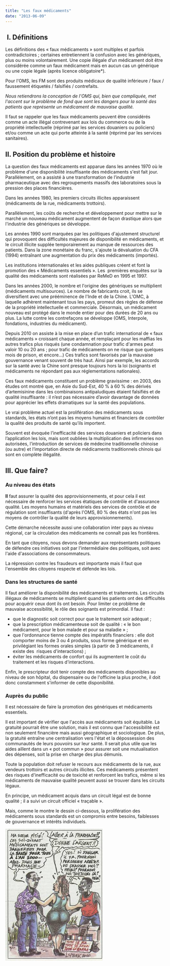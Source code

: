 ```yaml
---
title: "Les faux médicaments"
date: "2013-06-09"
---
```


##  I. Définitions

Les définitions des « faux médicaments » sont multiples et parfois contradictoires ; certaines entretiennent la confusion avec les génériques, plus ou moins volontairement. Une copie illégale d’un médicament doit être considérée comme un faux médicament mais en aucun cas un générique ou une copie légale (après licence obligatoire\*).

Pour l'OMS, les FM sont des produits médicaux de qualité inférieure / faux / faussement étiquetés / falsifiés / contrefaits.

*Nous retiendrons la conception de l'OMS qui, bien que compliquée, met l'accent sur le problème de fond que sont les dangers pour la santé des patients que représente un médicament de mauvaise qualité.*

Il faut se rappeler que les faux médicaments peuvent être considérés comme un acte illégal contrevenant aux lois du commerce ou de la propriété intellectuelle (réprimé par les services douaniers ou policiers) et/ou comme un acte qui porte atteinte à la santé (réprimé par les services sanitaires).

## II. Position du problème et histoire

La question des faux médicaments est apparue dans les années 1970 où le problème d'une disponibilité insuffisante des médicaments s'est fait jour. Parallèlement, on a assisté à une transformation de l’industrie pharmaceutique avec des regroupements massifs des laboratoires sous la pression des places financières.

Dans les années 1980, les premiers circuits illicites apparaissent (médicaments de la rue, médicaments trottoirs).

Parallèlement, les coûts de recherche et développement pour mettre sur le marché un nouveau médicament augmentent de façon drastique alors que l'industrie des génériques se développe.

Les années 1990 sont marquées par les politiques d'ajustement structurel qui provoquent des difficultés majeures de disponibilité en médicaments, et le circuit illicite supplée temporairement au manque de ressources des patients. Dans la zone monétaire du franc, s'ajoute la dévaluation du CFA (1994) entraînant une augmentation du prix des médicaments (importés).

Les institutions internationales et les aides publiques créent et font la promotion des « Médicaments essentiels ». Les  premières enquêtes sur la qualité des médicaments sont réalisées par ReMeD en 1995 et 1997.

Dans les années 2000, le nombre et l'origine des génériques se multiplient (médicaments multisources). Le nombre de fabricants croit, ils se diversifient avec une prééminence de l'Inde et de la Chine. L'OMC, à laquelle adhèrent maintenant tous les pays, promeut des règles de défense de la propriété intellectuelle et commerciale. Désormais, un médicament nouveau est protégé dans le monde entier pour des durées de 20 ans ou plus. La lutte contre les contrefaçons se développe (OMS, Interpole, fondations, industries du médicament).

Depuis 2010 on assiste à la mise en place d’un trafic international de « faux médicaments » croissant chaque année, et remplaçant pour les maffias les autres trafics plus risqués (une condamnation pour trafic d'armes peut valoir 10 ou 20 ans ; pour trafic de médicaments on ne risque que quelques mois de prison, et encore...) Ces trafics sont favorisés par la mauvaise gouvernance venant souvent de très haut. Ainsi par exemple, les accords sur la santé avec la Chine sont presque toujours hors la loi (soignants et médicaments ne répondant pas aux réglementations nationales).

Ces faux médicaments constituent un problème gravissime : en 2003, des études ont montré que, en Asie du Sud-Est, 40 % à 60 % des dérivés d’artemisinine dans les combinaisons antipaludiques étaient falsifiés et de qualité insuffisante : il n’est pas nécessaire d’avoir davantage de données pour apprécier les effets dramatiques sur la santé des populations.

Le vrai problème actuel est la prolifération des médicaments sous standards, les états n’ont pas les moyens humains et financiers de contrôler la qualité des produits de santé qu’ils importent.

Souvent est évoquée l’inefficacité des services douaniers et policiers dans l’application les lois, mais sont oubliées la multiplication des infirmeries non autorisées, l’introduction de services de médecine traditionnelle chinoise (ou autre) et l’importation directe de médicaments traditionnels chinois qui sont en complète illégalité.

## III. Que faire?

### Au niveau des états

**Il** faut assurer la qualité des approvisionnements, et pour cela il est nécessaire de renforcer les services étatiques de contrôle et d'assurance qualité. Les moyens humains et matériels des services de contrôle et de régulation sont insuffisants (d'après l'OMS, 80 % des états n'ont pas les moyens de contrôler la qualité de leurs approvisionnements).

Cette démarche nécessite aussi une collaboration inter pays au niveau régional, car la circulation des médicaments ne connaît pas les frontières.

En tant que citoyens, nous devons demander aux représentants politiques de défendre ces initiatives soit par l'intermédiaire des politiques, soit avec l'aide d'associations de consommateurs.

La répression contre les fraudeurs est importante mais il faut que l'ensemble des citoyens respecte et défende les lois.

### Dans les structures de santé

Il faut améliorer la disponibilité des médicaments et traitements. Les circuits illégaux de médicaments se multiplient quand les patients ont des difficultés pour acquérir ceux dont ils ont besoin. Pour limiter ce problème de mauvaise accessibilité, le rôle des soignants est primordial. Il faut :

- que le diagnostic soit correct pour que le traitement soir adéquat ;
- que la prescription médicamenteuse soit de qualité : « le bon médicament, pour le bon malade et pour sa maladie » ;
- que l'ordonnance tienne compte des impératifs financiers : elle doit comporter moins de 3 ou 4 produits, sous forme générique et en privilégiant les formes orales simples (à partir de 3 médicaments, il existe des  risques d'interactions) ;
- éviter les médicaments de confort qui ils augmentent le coût du traitement et les risques d'interactions.

Enfin, le prescripteur doit tenir compte des médicaments disponibles au niveau de son hôpital, du dispensaire ou de l'officine la plus proche, il doit donc constamment s'informer de cette disponibilité.

### Auprès du public

Il est nécessaire de faire la promotion des génériques et médicaments essentiels.

Il est important de vérifier que l'accès aux médicaments soit équitable. La gratuité pourrait être une solution, mais il est connu que l'accessibilité est non seulement financière mais aussi géographique et sociologique. De plus, la gratuité entraîne une centralisation vers l'état et la dépossession des communautés de leurs pouvoirs sur leur santé. Il serait plus utile que les aides aillent dans un « pot commun » pour assurer soit une mutualisation des dépenses, soit la prise en charge des plus démunis.

Toute la population doit refuser le recours aux médicaments de la rue, aux vendeurs trottoirs et autres circuits illicites. Ces médicaments présentent des risques d'inefficacité ou de toxicité et renforcent les trafics, même si les médicaments de mauvaise qualité peuvent aussi se trouver dans les circuits légaux.

En principe, un médicament acquis dans un circuit légal est de bonne qualité ; il a suivi un circuit officiel « traçable ».

Mais, comme le montre le dessin ci-dessous, la prolifération des médicaments sous standards est un compromis entre besoins, faiblesses de gouvernance et intérêts individuels.

![](image002-4.jpg)
